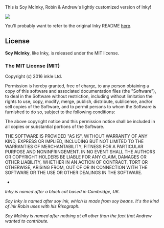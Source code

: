 This is Soy McInky, Robin & Andrew's lightly customized version of Inky!

![](resources/icon-small.jpg)

You'll probably want to refer to the original Inky README [here](https://github.com/inkle/inky).

## License

**Soy McInky**, like Inky, is released under the MIT license.

### The MIT License (MIT)
Copyright (c) 2016 inkle Ltd.

Permission is hereby granted, free of charge, to any person obtaining a copy of this software and associated documentation files (the "Software"), to deal in the Software without restriction, including without limitation the rights to use, copy, modify, merge, publish, distribute, sublicense, and/or sell copies of the Software, and to permit persons to whom the Software is furnished to do so, subject to the following conditions:

The above copyright notice and this permission notice shall be included in all copies or substantial portions of the Software.

THE SOFTWARE IS PROVIDED "AS IS", WITHOUT WARRANTY OF ANY KIND, EXPRESS OR IMPLIED, INCLUDING BUT NOT LIMITED TO THE WARRANTIES OF MERCHANTABILITY, FITNESS FOR A PARTICULAR PURPOSE AND NONINFRINGEMENT. IN NO EVENT SHALL THE AUTHORS OR COPYRIGHT HOLDERS BE LIABLE FOR ANY CLAIM, DAMAGES OR OTHER LIABILITY, WHETHER IN AN ACTION OF CONTRACT, TORT OR OTHERWISE, ARISING FROM, OUT OF OR IN CONNECTION WITH THE SOFTWARE OR THE USE OR OTHER DEALINGS IN THE SOFTWARE.

-

*Inky is named after a black cat based in Cambridge, UK.*

*Soy Inky is named after soy ink, which is made from soy beans. It's the kind of ink Robin uses with his Risograph.*

*Soy McInky is named after nothing at all other than the fact that Andrew wanted to contribute.*